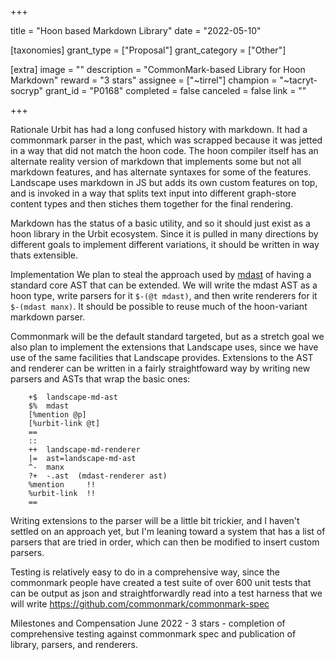 +++

title = "Hoon based Markdown Library"
date = "2022-05-10"

[taxonomies]
grant_type = ["Proposal"]
grant_category = ["Other"]

[extra]
image = ""
description = "CommonMark-based Library for Hoon Markdown"
reward = "3 stars"
assignee = ["~tirrel"]
champion = "~tacryt-socryp"
grant_id = "P0168"
completed = false
canceled = false
link = ""

+++

Rationale
Urbit has had a long confused history with markdown. It had a commonmark parser in the past, which was scrapped because it was jetted in a way that did not match the hoon code. The hoon compiler itself has an alternate reality version of markdown that implements some but not all markdown features, and has alternate syntaxes for some of the features. Landscape uses markdown in JS but adds its own custom features on top, and is invoked in a way that splits text input into different graph-store content types and then stiches them together for the final rendering.

Markdown has the status of a basic utility, and so it should just exist as a hoon library in the Urbit ecosystem. Since it is pulled in many directions by different goals to implement different variations, it should be written in way thats extensible.

Implementation
We plan to steal the approach used by [mdast](https://github.com/syntax-tree/mdast) of having a standard core AST that can be extended. We will write the mdast AST as a hoon type, write parsers for it `$-(@t mdast)`, and then write renderers for it `$-(mdast manx)`. It should be possible to reuse much of the hoon-variant markdown parser.

Commonmark will be the default standard targeted, but as a stretch goal we also plan to implement the extensions that Landscape uses, since we have use of the same facilities that Landscape provides. Extensions to the AST and renderer can be written in a fairly straightfoward way by writing new parsers and ASTs that wrap the basic ones:
```
    +$  landscape-md-ast
    $%  mdast
    [%mention @p]
    [%urbit-link @t]
    ==
    ::
    ++  landscape-md-renderer
    |=  ast=landscape-md-ast
    ^-  manx
    ?+  -.ast  (mdast-renderer ast)
    %mention     !!
    %urbit-link  !!
    ==
```
Writing extensions to the parser will be a little bit trickier, and I haven't settled on an approach yet, but I'm leaning toward a system that has a list of parsers that are tried in order, which can then be modified to insert custom parsers.

Testing is relatively easy to do in a comprehensive way, since the commonmark people have created a test suite of over 600 unit tests that can be output as json and straightforwardly read into a test harness that we will write https://github.com/commonmark/commonmark-spec

Milestones and Compensation
June 2022 - 3 stars - completion of comprehensive testing against commonmark spec and publication of library, parsers, and renderers.
